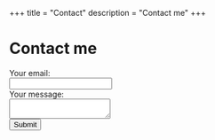 +++
title = "Contact"
description = "Contact me"
+++

# Contact me

<form action="https://formspree.io/f/mbjqeyww method="POST">
  <div class="field">
    <label class="label">Your email:</label>
    <div class="control">
      <input class="input" type="email" name="_replyto" required>
    </div>
  </div>
  <div class="field">
    <label class="label">Your message:</label>
    <div class="control">
      <textarea class="textarea" name="message" required></textarea>
    </div>
  </div>
  <div class="field is-grouped">
    <div class="control">
      <button class="button is-primary" type="submit">Submit</button>
    </div>
  </div>
</form>